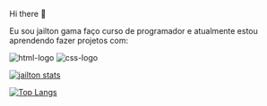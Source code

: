 Hi there 👋

Eu sou jailton gama faço curso de programador e  atualmente estou aprendendo fazer projetos com:


<img src="https://img.shields.io/badge/HTML5-E34F26?style=for-the-badge&logo=html5&logoColor=white" alt="html-logo"/>

<img src="https://img.shields.io/badge/CSS3-1572B6?style=for-the-badge&logo=css3&logoColor=white" alt="css-logo"/>

[![jailton stats](https://github-readme-stats.vercel.app/api?username=jailtongama)](https://github.com/anuraghazra/github-readme-stats)


[![Top Langs](https://github-readme-stats.vercel.app/api/top-langs/?username=jailtongama)](https://github.com/anuraghazra/github-readme-stats)
